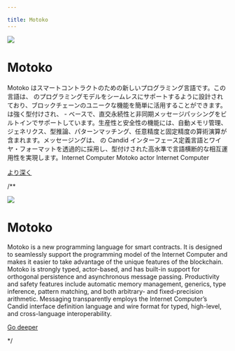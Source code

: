```yaml
---

title: Motoko
---
```

![](/img/how-it-works/motoko.webp)

# Motoko

Motoko はスマートコントラクトのための新しいプログラミング言語です。この言語は、 のプログラミングモデルをシームレスにサポートするように設計されており、ブロックチェーンのユニークな機能を簡単に活用することができます。 は強く型付けされ、 - ベースで、直交永続性と非同期メッセージパッシングをビルトインでサポートしています。生産性と安全性の機能には、自動メモリ管理、ジェネリクス、型推論、パターンマッチング、任意精度と固定精度の算術演算が含まれます。メッセージングは、 の Candid インターフェース定義言語とワイヤ・フォーマットを透過的に採用し、型付けされた高水準で言語横断的な相互運用性を実現します。Internet Computer Motoko actor Internet Computer

[より深く](/how-it-works/motoko/)

/**


![](/img/how-it-works/motoko.webp)

# Motoko

Motoko is a new programming language for smart contracts. It is designed to seamlessly support the programming model of the Internet Computer and makes it easier to take advantage of the unique features of the blockchain. Motoko is strongly typed, actor-based, and has built-in support for orthogonal persistence and asynchronous message passing. Productivity and safety features include automatic memory management, generics, type inference, pattern matching, and both arbitrary- and fixed-precision arithmetic. Messaging transparently employs the Internet Computer’s Candid interface definition language and wire format for typed, high-level, and cross-language interoperability.

[Go deeper](/how-it-works/motoko/)

*/
